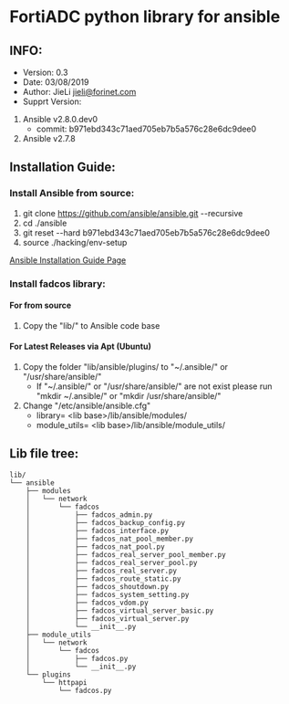 # FortiADC python library for ansible
## INFO:
* Version: 0.3
* Date: 03/08/2019
* Author: JieLi <jieli@forinet.com>
* Supprt Version: 
1. Ansible v2.8.0.dev0
	* commit: b971ebd343c71aed705eb7b5a576c28e6dc9dee0
2. Ansible v2.7.8

## Installation Guide:
### Install Ansible from source:
1. git clone https://github.com/ansible/ansible.git --recursive
2. cd ./ansible
3. git reset --hard b971ebd343c71aed705eb7b5a576c28e6dc9dee0
4. source ./hacking/env-setup

[Ansible Installation Guide Page](https://docs.ansible.com/ansible/latest/installation_guide/intro_installation.html#running-from-source)

### Install fadcos library:
#### For from source
1. Copy the "lib/" to Ansible code base
#### For Latest Releases via Apt (Ubuntu)
1. Copy the folder "lib/ansible/plugins/ to "~/.ansible/" or "/usr/share/ansible/"
	* If "~/.ansible/" or "/usr/share/ansible/" are not exist please run "mkdir ~/.ansible/" or "mkdir /usr/share/ansible/"
2. Change "/etc/ansible/ansible.cfg"
	* library= \<lib base\>/lib/ansible/modules/
	* module_utils= \<lib base\>/lib/ansible/module_utils/


## Lib file tree:
	lib/
	└── ansible
	    ├── modules
	    │   └── network
	    │       └── fadcos
	    │           ├── fadcos_admin.py
	    │           ├── fadcos_backup_config.py
	    │           ├── fadcos_interface.py
	    │           ├── fadcos_nat_pool_member.py
	    │           ├── fadcos_nat_pool.py
	    │           ├── fadcos_real_server_pool_member.py
	    │           ├── fadcos_real_server_pool.py
	    │           ├── fadcos_real_server.py
	    │           ├── fadcos_route_static.py
	    │           ├── fadcos_shoutdown.py
	    │           ├── fadcos_system_setting.py
	    │           ├── fadcos_vdom.py
	    │           ├── fadcos_virtual_server_basic.py
	    │           ├── fadcos_virtual_server.py
	    │           └── __init__.py
	    ├── module_utils
	    │   └── network
	    │       └── fadcos
	    │           ├── fadcos.py
	    │           └── __init__.py
	    └── plugins
	        └── httpapi
	            └── fadcos.py
